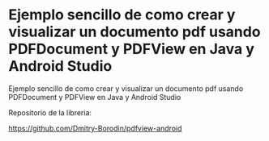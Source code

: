 # Ejemplo sencillo de como crear y visualizar un documento pdf usando PDFDocument y PDFView en Java y Android Studio

Ejemplo sencillo de como crear y visualizar un documento pdf usando PDFDocument y PDFView en Java y Android Studio

Repositorio de la libreria:

https://github.com/Dmitry-Borodin/pdfview-android
